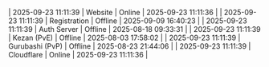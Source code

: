 | 2025-09-23 11:11:39 | Website | Online | 2025-09-23 11:11:36 |
| 2025-09-23 11:11:39 | Registration | Offline | 2025-09-09 16:40:23 |
| 2025-09-23 11:11:39 | Auth Server | Offline | 2025-08-18 09:33:31 |
| 2025-09-23 11:11:39 | Kezan (PvE) | Offline | 2025-08-03 17:58:02 |
| 2025-09-23 11:11:39 | Gurubashi (PvP) | Offline | 2025-08-23 21:44:06 |
| 2025-09-23 11:11:39 | Cloudflare | Online | 2025-09-23 11:11:36 |
